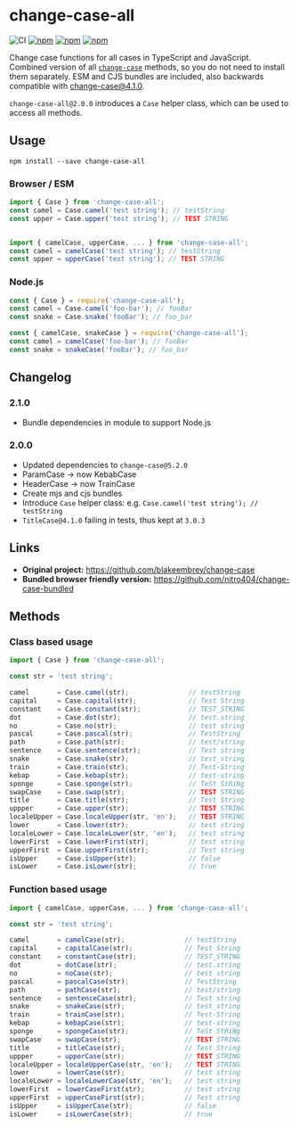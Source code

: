 # change-case-all

![CI](https://github.com/btxtiger/change-case-all/actions/workflows/ci.yml/badge.svg)
[![npm](https://img.shields.io/npm/v/change-case-all.svg)](https://www.npmjs.com/package/change-case-all)
[![npm](https://img.shields.io/npm/dm/change-case-all.svg)](https://www.npmjs.com/package/change-case-all)
[![npm](https://img.shields.io/librariesio/release/npm/change-case-all)](https://www.npmjs.com/package/change-case-all)

Change case functions for all cases in TypeScript and JavaScript.
Combined version of all [`change-case`](https://github.com/blakeembrey/change-case) methods, so you do not need to install them separately.
ESM and CJS bundles are included, also backwards compatible with change-case@4.1.0.

`change-case-all@2.0.0` introduces a `Case` helper class, which can be used to access all methods.

## Usage

```shell script
npm install --save change-case-all
```

### Browser / ESM
```ts
import { Case } from 'change-case-all';
const camel = Case.camel('test string'); // testString
const upper = Case.upper('test string'); // TEST STRING


import { camelCase, upperCase, ... } from 'change-case-all';
const camel = camelCase('test string'); // testString
const upper = upperCase('test string'); // TEST STRING
```

### Node.js
```ts
const { Case } = require('change-case-all');
const camel = Case.camel('foo-bar'); // fooBar
const snake = Case.snake('fooBar'); // foo_bar

const { camelCase, snakeCase } = require('change-case-all');
const camel = camelCase('foo-bar'); // fooBar
const snake = snakeCase('fooBar'); // foo_bar
```

## Changelog

### 2.1.0
- Bundle dependencies in module to support Node.js

### 2.0.0

- Updated dependencies to `change-case@5.2.0`
- ParamCase &rarr; now KebabCase
- HeaderCase &rarr; now TrainCase
- Create mjs and cjs bundles
- Introduce `Case` helper class: e.g. `Case.camel('test string'); // testString`
- `TitleCase@4.1.0` failing in tests, thus kept at `3.0.3`

## Links

- **Original project:** https://github.com/blakeembrey/change-case
- **Bundled browser friendly version:** https://github.com/nitro404/change-case-bundled

## Methods

### Class based usage
```ts
import { Case } from 'change-case-all';

const str = 'test string';

camel       = Case.camel(str);               // testString
capital     = Case.capital(str);             // Test String
constant    = Case.constant(str);            // TEST_STRING
dot         = Case.dot(str);                 // test.string
no          = Case.no(str);                  // test string
pascal      = Case.pascal(str);              // TestString
path        = Case.path(str);                // test/string
sentence    = Case.sentence(str);            // Test string
snake       = Case.snake(str);               // test_string
train       = Case.train(str);               // Test-String
kebap       = Case.kebap(str);               // test-string
sponge      = Case.sponge(str);              // TeSt StRiNg
swapCase    = Case.swap(str);                // TEST STRING
title       = Case.title(str);               // Test String
uppper      = Case.upper(str);               // TEST STRING
localeUpper = Case.localeUpper(str, 'en');   // TEST STRING
lower       = Case.lower(str);               // test string
localeLower = Case.localeLower(str, 'en');   // test string
lowerFirst  = Case.lowerFirst(str);          // test string
upperFirst  = Case.upperFirst(str);          // Test string
isUpper     = Case.isUpper(str);             // false
isLower     = Case.isLower(str);             // true
```

### Function based usage
```ts
import { camelCase, upperCase, ... } from 'change-case-all';

const str = 'test string';

camel       = camelCase(str);               // testString
capital     = capitalCase(str);             // Test String
constant    = constantCase(str);            // TEST_STRING
dot         = dotCase(str);                 // test.string
no          = noCase(str);                  // test string
pascal      = pascalCase(str);              // TestString
path        = pathCase(str);                // test/string
sentence    = sentenceCase(str);            // Test string
snake       = snakeCase(str);               // test_string
train       = trainCase(str);               // Test-String
kebap       = kebapCase(str);               // test-string
sponge      = spongeCase(str);              // TeSt StRiNg
swapCase    = swapCase(str);                // TEST STRING
title       = titleCase(str);               // Test String
uppper      = upperCase(str);               // TEST STRING
localeUpper = localeUpperCase(str, 'en');   // TEST STRING
lower       = lowerCase(str);               // test string
localeLower = localeLowerCase(str, 'en');   // test string
lowerFirst  = lowerCaseFirst(str);          // test string
upperFirst  = upperCaseFirst(str);          // Test string
isUpper     = isUpperCase(str);             // false
isLower     = isLowerCase(str);             // true
```
